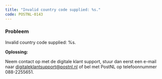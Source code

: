 ```yaml
---
title: "Invalid country code supplied: %s."
code: POSTNL-0143
---
```


<div class="columnLayout single" data-layout="single">
<div class="cell normal" data-type="normal">
<div class="innerCell">
<p><h3>Probleem</h3></p><p>Invalid country code supplied: %s.</p><p><strong>Oplossing: </strong></p><p class="p1">Neem contact op met de digitale klant support, stuur dan eerst een e-mail naar <a href="mailto:digitaleklantsupport@postnl.nl" class="external-link" rel="nofollow">digitaleklantsupport@postnl.nl</a> of bel met PostNL op telefoonnummer 088-2255651.</p></div>
</div>
</div>